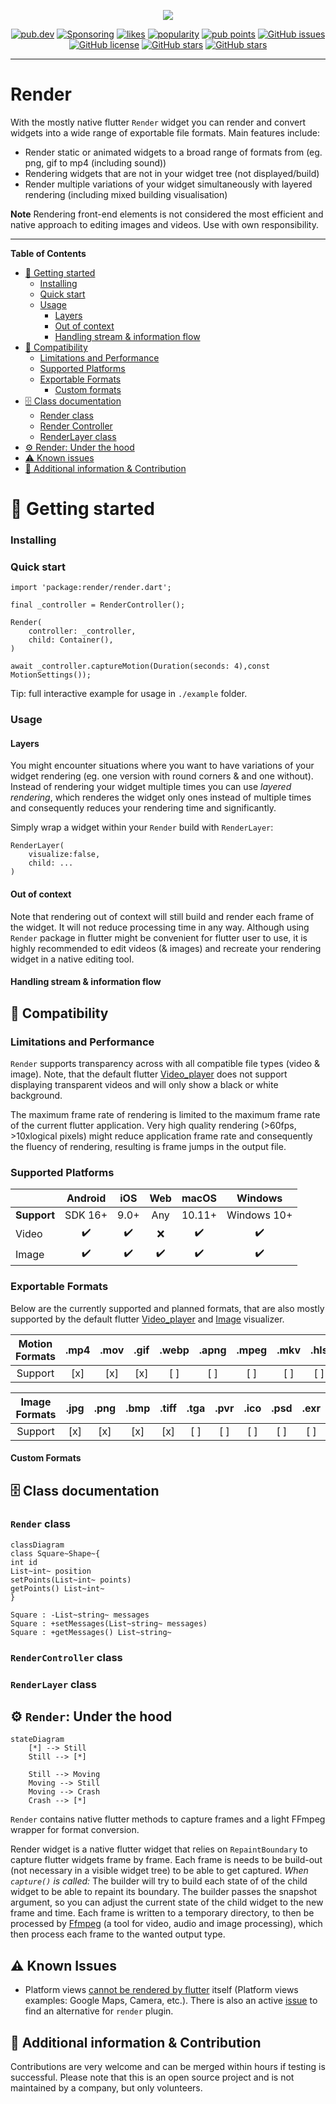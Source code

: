 <p align="center">
    <img src="https://raw.githubusercontent.com/ueman/render/main/img/screen_recorder.svg">
</p>

<p align="center">
  <a href="https://pub.dartlang.org/packages/render"><img src="https://img.shields.io/pub/v/render.svg" alt="pub.dev"></a>
  <a href="https://github.com/polarby#sponsor-me"><img src="https://img.shields.io/github/sponsors/polarby" alt="Sponsoring"></a>
  <a href="https://pub.dev/packages/render/score"><img src="https://img.shields.io/pub/likes/render" alt="likes"></a>
  <a href="https://pub.dev/packages/render/score"><img src="https://img.shields.io/pub/popularity/render" alt="popularity"></a>
  <a href="https://pub.dev/packages/render/score"><img src="https://img.shields.io/pub/points/render" alt="pub points"></a>
 <a href="https://github.com/polarby/render/issues"><img src="https://img.shields.io/github/issues/polarby/render" alt="GitHub issues"></a>
 <a href="https://github.com/polarby/render/blob/master/LICENSE"><img src="https://img.shields.io/github/license/polarby/render" alt="GitHub license"></a>
 <a href="https://github.com/polarby/render/stargazers"><img src="https://img.shields.io/github/stars/polarby/render" alt="GitHub stars"></a>
<a href="https://github.com/polarby/render/network"><img src="https://img.shields.io/github/forks/polarby/render" alt="GitHub stars"></a>
</p>

----

# Render

With the mostly native flutter `Render` widget you can render and convert widgets into a wide range
of exportable file formats. Main features include:

- Render static or animated widgets to a broad range of formats from (eg. png, gif to mp4 (including
  sound))
- Rendering widgets that are not in your widget tree (not displayed/build)
- Render multiple variations of your widget simultaneously with layered rendering (including mixed
  building visualisation)

**Note** Rendering front-end elements is not considered the most efficient and
native approach to editing images and videos. Use with own responsibility.

-------

**Table of Contents**

- [🚀 Getting started](#-getting-started)
    - [Installing](#installing)
    - [Quick start](#quick-start)
    - [Usage](#usage)
        - [Layers](#layers)
        - [Out of context](#out-of-context)
        - [Handling stream & information flow](#handling-stream--information-flow)
- [🔩 Compatibility](#-compatibility)
    - [Limitations and Performance](#limitations-and-performance)
    - [Supported Platforms](#supported-platforms)
    - [Exportable Formats](#exportable-formats)
        - [Custom formats](#custom-formats)
- [🗄️ Class documentation](#-class-documentation)
    - [Render class](#render-class)
    - [Render Controller](#rendercontroller-class)
    - [RenderLayer class](#renderlayer-class)
- [⚙️ Render: Under the hood](#-render-under-the-hood)
- [⚠ Known issues](#-known-issues)
- [📢 Additional information & Contribution](#-additional-information--contribution)

# 🚀 Getting started

### Installing

### Quick start

```
import 'package:render/render.dart';

final _controller = RenderController();

Render(
    controller: _controller,
    child: Container(),
)

await _controller.captureMotion(Duration(seconds: 4),const MotionSettings());
```

Tip: full interactive example for usage in `./example` folder.

### Usage

#### Layers

You might encounter situations where you want to have variations of your widget rendering (eg. one
version with round corners & and one without).
Instead of rendering your widget multiple times you can use *layered rendering*, which renderes the
widget only ones instead of multiple times and consequently reduces your rendering time and
significantly.

Simply wrap a widget within your `Render` build with `RenderLayer`:

```
RenderLayer(
    visualize:false,
    child: ...
) 
```

#### Out of context

Note that rendering out of context will still build and render each frame of the widget. It will not
reduce processing time in any way. Although using `Render` package in flutter might be convenient
for flutter user to use, it is highly recommended to edit videos (& images) and recreate your
rendering widget in a native editing tool.


#### Handling stream & information flow

## 🔩 Compatibility

### Limitations and Performance

`Render` supports transparency across with all compatible file types (video & image). Note, that the
default flutter [Video_player](https://pub.dev/packages/video_player) does not support displaying
transparent videos and will only show a black or white background.

The maximum frame rate of rendering is limited to the maximum frame rate of the current flutter
application. Very high quality rendering (>60fps, >10xlogical pixels) might reduce application
frame rate and consequently the fluency of rendering, resulting is frame jumps in the output file.

### Supported Platforms

|             |  Android  |  iOS   |  Web  |  macOS   |    Windows    |
|:------------|:---------:|:------:|:-----:|:--------:|:-------------:|
| **Support** |  SDK 16+  |  9.0+  |  Any  |  10.11+  |  Windows 10+  |
| Video       |    ✔️     |   ✔️   |  ❌️️  |    ✔️    |      ✔️       |
| Image       |    ✔️     |   ✔️   |  ✔️   |    ✔️    |      ✔️       |

### Exportable Formats

Below are the currently supported and planned formats, that are also mostly supported by the default
flutter [Video_player](https://pub.dev/packages/video_player)
and [Image](https://api.flutter.dev/flutter/widgets/Image-class.html) visualizer.

| Motion Formats | .mp4 | .mov | .gif | .webp | .apng | .mpeg | .mkv | .hls | .dash | .raw | .qtff |
|:-------------:|:---:|:---:|:--:|:---:|:---:|:---:|:---:|:---:|:---:|:---:|:---:|
| Support | [x] | [x] | [x] | [ ] | [ ] | [ ] | [ ] | [ ] | [ ] | [ ] |[ ] |

| Image Formats | .jpg | .png | .bmp | .tiff | .tga | .pvr | .ico | .psd | .exr |
|:-------------:|:---:|:---:|:--:|:---:|:---:|:---:|:---:|:---:|:---:|
| Support | [x] | [x] | [x] | [x] | [ ] | [ ] | [ ] | [ ] | [ ] |

#### Custom Formats

## 🗄️ Class documentation

### `Render` class

```mermaid
classDiagram
class Square~Shape~{
int id
List~int~ position
setPoints(List~int~ points)
getPoints() List~int~
}

Square : -List~string~ messages
Square : +setMessages(List~string~ messages)
Square : +getMessages() List~string~
```

### `RenderController` class

### `RenderLayer` class

## ⚙️ `Render`: Under the hood

```mermaid
stateDiagram
    [*] --> Still
    Still --> [*]

    Still --> Moving
    Moving --> Still
    Moving --> Crash
    Crash --> [*]
```

`Render` contains native flutter methods to capture frames and a light FFmpeg wrapper for format
conversion.

Render widget is a native flutter widget that relies on `RepaintBoundary` to capture flutter widgets
frame by frame. Each frame is needs to be build-out (not necessary in a visible widget tree) to be
able to get captured.
*When `capture()` is called:* The builder will try to build each state of of the child widget to be
able to repaint its boundary. The builder passes the snapshot argument, so you can adjust the
current state of the child widget to the new frame and time. Each frame is written to a temporary
directory, to then be processed by [Ffmpeg](https://pub.dev/packages/ffmpeg_kit_flutter) (a tool for
video, audio and image processing), which then process each frame to the wanted output type.

## ⚠️ Known Issues

* Platform views [cannot be rendered by flutter](https://github.com/flutter/flutter/issues/102866)
  itself (Platform views examples: Google Maps, Camera, etc.).
  There is also an active [issue](https://github.com/polarby/render/issues/4) to find an alternative
  for `render` plugin.

## 📢 Additional information & Contribution

Contributions are very welcome and can be merged within hours if testing is successful.
Please note that this is an open source project and is not maintained by a company, but only
volunteers.

